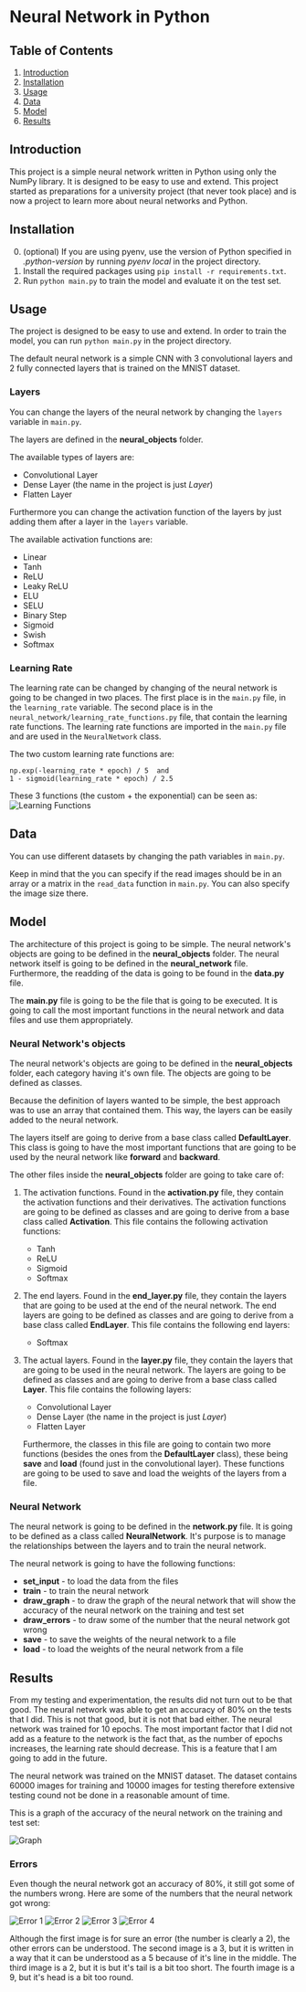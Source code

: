 # Neural Network in Python

## Table of Contents

1. [Introduction](#introduction)
2. [Installation](#installation)
3. [Usage](#usage)
4. [Data](#data)
5. [Model](#model)
6. [Results](#results)

## Introduction

This project is a simple neural network written in Python using only the NumPy library. It is designed to be easy to use and extend. This project started as preparations for a university project (that never took place) and is now a project to learn more about neural networks and Python.

## Installation

0. (optional) If you are using pyenv, use the version of Python specified in _.python-version_ by running _pyenv local_ in the project directory.
1. Install the required packages using `pip install -r requirements.txt`.
2. Run `python main.py` to train the model and evaluate it on the test set.

## Usage

The project is designed to be easy to use and extend.
In order to train the model, you can run `python main.py` in the project directory.

The default neural network is a simple CNN with 3 convolutional layers and 2 fully connected layers that is trained on the MNIST dataset.

### Layers

You can change the layers of the neural network by changing the `layers` variable in `main.py`.

The layers are defined in the **neural_objects** folder.

The available types of layers are:

- Convolutional Layer
- Dense Layer (the name in the project is just _Layer_)
- Flatten Layer

Furthermore you can change the activation function of the layers by just adding them after a layer in the `layers` variable.

The available activation functions are:

- Linear
- Tanh
- ReLU
- Leaky ReLU
- ELU
- SELU
- Binary Step
- Sigmoid
- Swish
- Softmax

### Learning Rate

The learning rate can be changed by changing of the neural network is going to be changed in two places. The first place is in the `main.py` file, in the `learning_rate` variable. The second place is in the `neural_network/learning_rate_functions.py` file, that contain the learning rate functions. The learning rate functions are imported in the `main.py` file and are used in the `NeuralNetwork` class.

The two custom learning rate functions are:

```
np.exp(-learning_rate * epoch) / 5  and
1 - sigmoid(learning_rate * epoch) / 2.5
```

These 3 functions (the custom + the exponential) can be seen as:
![Learning Functions](results/learning_functions.png)

## Data

You can use different datasets by changing the path variables in `main.py`.

Keep in mind that the you can specify if the read images should be in an array or a matrix in the `read_data` function in `main.py`. You can also specify the image size there.

## Model

The architecture of this project is going to be simple. The neural network's objects are going to be defined in the **neural_objects** folder. The neural network itself is going to be defined in the **neural_network** file. Furthermore, the readding of the data is going to be found in the **data.py** file.

The **main.py** file is going to be the file that is going to be executed. It is going to call the most important functions in the neural network and data files and use them appropriately.

### Neural Network's objects

The neural network's objects are going to be defined in the **neural_objects** folder, each category having it's own file. The objects are going to be defined as classes.

Because the definition of layers wanted to be simple, the best approach was to use an array that contained them. This way, the layers can be easily added to the neural network.

The layers itself are going to derive from a base class called **DefaultLayer**. This class is going to have the most important functions that are going to be used by the neural network like **forward** and **backward**.

The other files inside the **neural_objects** folder are going to take care of:

1. The activation functions. Found in the **activation.py** file, they contain the activation functions and their derivatives. The activation functions are going to be defined as classes and are going to derive from a base class called **Activation**. This file contains the following activation functions:

   - Tanh
   - ReLU
   - Sigmoid
   - Softmax

2. The end layers. Found in the **end_layer.py** file, they contain the layers that are going to be used at the end of the neural network. The end layers are going to be defined as classes and are going to derive from a base class called **EndLayer**. This file contains the following end layers:

   - Softmax

3. The actual layers. Found in the **layer.py** file, they contain the layers that are going to be used in the neural network. The layers are going to be defined as classes and are going to derive from a base class called **Layer**. This file contains the following layers:

   - Convolutional Layer
   - Dense Layer (the name in the project is just _Layer_)
   - Flatten Layer

   Furthermore, the classes in this file are going to contain two more functions (besides the ones from the **DefaultLayer** class), these being **save** and **load** (found just in the convolutional layer). These functions are going to be used to save and load the weights of the layers from a file.

### Neural Network

The neural network is going to be defined in the **network.py** file. It is going to be defined as a class called **NeuralNetwork**. It's purpose is to manage the relationships between the layers and to train the neural network.

The neural network is going to have the following functions:

- **set_input** - to load the data from the files
- **train** - to train the neural network
- **draw_graph** - to draw the graph of the neural network that will show the accuracy of the neural network on the training and test set
- **draw_errors** - to draw some of the number that the neural network got wrong
- **save** - to save the weights of the neural network to a file
- **load** - to load the weights of the neural network from a file

## Results

From my testing and experimentation, the results did not turn out to be that good. The neural network was able to get an accuracy of 80% on the tests that I did. This is not that good, but it is not that bad either. The neural network was trained for 10 epochs. The most important factor that I did not add as a feature to the network is the fact that, as the number of epochs increases, the learning rate should decrease. This is a feature that I am going to add in the future.

The neural network was trained on the MNIST dataset. The dataset contains 60000 images for training and 10000 images for testing therefore extensive testing cound not be done in a reasonable amount of time.

This is a graph of the accuracy of the neural network on the training and test set:

![Graph](results/graph.png)

### Errors

Even though the neural network got an accuracy of 80%, it still got some of the numbers wrong. Here are some of the numbers that the neural network got wrong:

![Error 1](results/error1.png)
![Error 2](results/error2.png)
![Error 3](results/error3.png)
![Error 4](results/error4.png)

Although the first image is for sure an error (the number is clearly a 2), the other errors can be understood. The second image is a 3, but it is written in a way that it can be understood as a 5 because of it's line in the middle. The third image is a 2, but it is but it's tail is a bit too short. The fourth image is a 9, but it's head is a bit too round.
